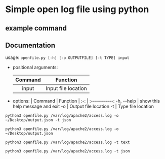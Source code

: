 # Simple open log file using python
## example command


## Documentation
usage: `openfile.py [-h] [-o OUTPUTFILE] [-t TYPE] input`

- positional arguments:

    | Command  | Function  |
    :-: | :-----------:
    input | Input file location


- options:
    | Command  | Function  |
    :-: | :-----------:
    -h, --help | show this help message and exit
    -o | Output file location
    -t | Type file location



```
python3 openfile.py /var/log/apache2/access.log -o ~/Desktop/output.json -t json
```

```
python3 openfile.py /var/log/apache2/access.log -o ~/Desktop/output.json
```

```
python3 openfile.py /var/log/apache2/access.log -t text
```
```
python3 openfile.py /var/log/apache2/access.log -t json
```
